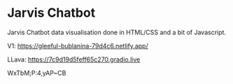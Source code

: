 Jarvis Chatbot
===================
Jarvis Chatbot data visualisation done in HTML/CSS and a bit of Javascript.

V1: https://gleeful-bublanina-79d4c6.netlify.app/

LLava: https://7c9d19d5feff65c270.gradio.live


WxTbM;P:4,yAP~CB
